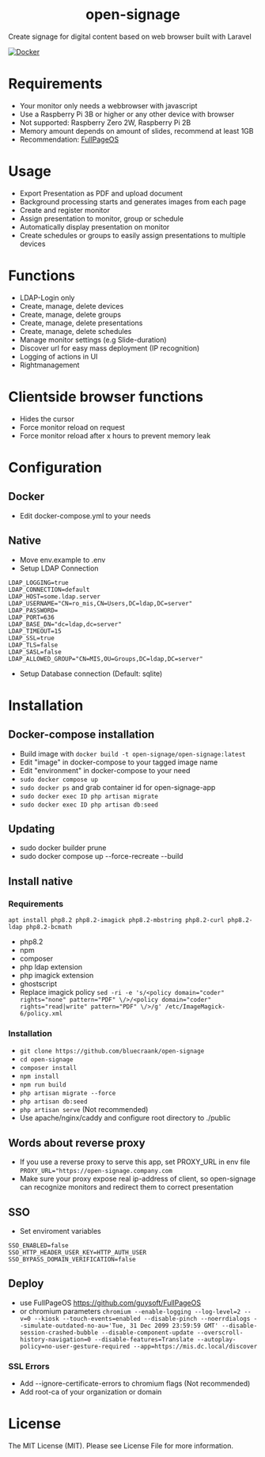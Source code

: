 <h1 align="center" id="title">open-signage</h1>

<p id="description">Create signage for digital content based on web browser built with Laravel</p>

[![Docker](https://github.com/bluecraank/open-signage/actions/workflows/docker-publish.yml/badge.svg)](https://github.com/bluecraank/open-signage/actions/workflows/docker-publish.yml)

# Requirements
- Your monitor only needs a webbrowser with javascript
- Use a Raspberry Pi 3B or higher or any other device with browser
- Not supported: Raspberry Zero 2W, Raspberry Pi 2B
- Memory amount depends on amount of slides, recommend at least 1GB
- Recommendation: <a href="https://github.com/guysoft/FullPageOS">FullPageOS</a>

# Usage
- Export Presentation as PDF and upload document
- Background processing starts and generates images from each page
- Create and register monitor
- Assign presentation to monitor, group or schedule
- Automatically display presentation on monitor
- Create schedules or groups to easily assign presentations to multiple devices

# Functions
- LDAP-Login only
- Create, manage, delete devices
- Create, manage, delete groups
- Create, manage, delete presentations
- Create, manage, delete schedules
- Manage monitor settings (e.g Slide-duration)
- Discover url for easy mass deployment (IP recognition)
- Logging of actions in UI
- Rightmanagement

# Clientside browser functions
- Hides the cursor
- Force monitor reload on request
- Force monitor reload after x hours to prevent memory leak

# Configuration
## Docker
- Edit docker-compose.yml to your needs

## Native
- Move env.example to .env
- Setup LDAP Connection
```
LDAP_LOGGING=true
LDAP_CONNECTION=default
LDAP_HOST=some.ldap.server
LDAP_USERNAME="CN=ro_mis,CN=Users,DC=ldap,DC=server"
LDAP_PASSWORD=
LDAP_PORT=636
LDAP_BASE_DN="dc=ldap,dc=server"
LDAP_TIMEOUT=15
LDAP_SSL=true
LDAP_TLS=false
LDAP_SASL=false
LDAP_ALLOWED_GROUP="CN=MIS,OU=Groups,DC=ldap,DC=server"
```
- Setup Database connection (Default: sqlite)

# Installation
## Docker-compose installation
- Build image with ```docker build -t open-signage/open-signage:latest```
- Edit "image" in docker-compose to your tagged image name 
- Edit "environment" in docker-compose to your need
- ```sudo docker compose up```
- ```sudo docker ps``` and grab container id for open-signage-app
- ```sudo docker exec ID php artisan migrate```
- ```sudo docker exec ID php artisan db:seed```
## Updating
- sudo docker builder prune
- sudo docker compose up --force-recreate --build

## Install native
### Requirements
```
apt install php8.2 php8.2-imagick php8.2-mbstring php8.2-curl php8.2-ldap php8.2-bcmath
```
- php8.2
- npm
- composer
- php ldap extension
- php imagick extension
- ghostscript
- Replace imagick policy
```sed -ri -e 's/<policy domain="coder" rights="none" pattern="PDF" \/>/<policy domain="coder" rights="read|write" pattern="PDF" \/>/g' /etc/ImageMagick-6/policy.xml```

### Installation
- ```git clone https://github.com/bluecraank/open-signage```
- ```cd open-signage```
- ```composer install```
- ```npm install```
- ```npm run build```
- ```php artisan migrate --force```
- ```php artisan db:seed```
- ```php artisan serve``` (Not recommended)
- Use apache/nginx/caddy and configure root directory to ./public

## Words about reverse proxy
- If you use a reverse proxy to serve this app, set PROXY_URL in env file
```PROXY_URL="https://open-signage.company.com```
- Make sure your proxy expose real ip-address of client, so open-signage can recognize monitors and redirect them to correct presentation
## SSO
- Set enviroment variables
```
SSO_ENABLED=false
SSO_HTTP_HEADER_USER_KEY=HTTP_AUTH_USER
SSO_BYPASS_DOMAIN_VERIFICATION=false
```

## Deploy
- use FullPageOS <a href="https://github.com/guysoft/FullPageOS">https://github.com/guysoft/FullPageOS</a>
- or chromium parameters
```chromium --enable-logging --log-level=2 --v=0 --kiosk --touch-events=enabled --disable-pinch --noerrdialogs --simulate-outdated-no-au='Tue, 31 Dec 2099 23:59:59 GMT' --disable-session-crashed-bubble --disable-component-update --overscroll-history-navigation=0 --disable-features=Translate --autoplay-policy=no-user-gesture-required --app=https://mis.dc.local/discover```

### SSL Errors
- Add --ignore-certificate-errors to chromium flags (Not recommended)
- Add root-ca of your organization or domain

# License
The MIT License (MIT). Please see License File for more information.

